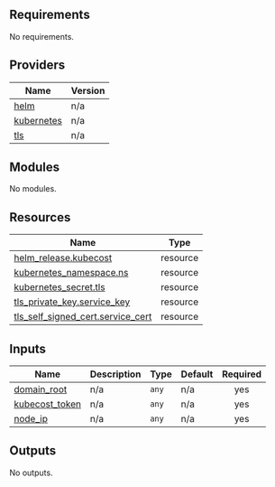 <!-- BEGIN_TF_DOCS -->
## Requirements

No requirements.

## Providers

| Name | Version |
|------|---------|
| <a name="provider_helm"></a> [helm](#provider\_helm) | n/a |
| <a name="provider_kubernetes"></a> [kubernetes](#provider\_kubernetes) | n/a |
| <a name="provider_tls"></a> [tls](#provider\_tls) | n/a |

## Modules

No modules.

## Resources

| Name | Type |
|------|------|
| [helm_release.kubecost](https://registry.terraform.io/providers/hashicorp/helm/latest/docs/resources/release) | resource |
| [kubernetes_namespace.ns](https://registry.terraform.io/providers/hashicorp/kubernetes/latest/docs/resources/namespace) | resource |
| [kubernetes_secret.tls](https://registry.terraform.io/providers/hashicorp/kubernetes/latest/docs/resources/secret) | resource |
| [tls_private_key.service_key](https://registry.terraform.io/providers/hashicorp/tls/latest/docs/resources/private_key) | resource |
| [tls_self_signed_cert.service_cert](https://registry.terraform.io/providers/hashicorp/tls/latest/docs/resources/self_signed_cert) | resource |

## Inputs

| Name | Description | Type | Default | Required |
|------|-------------|------|---------|:--------:|
| <a name="input_domain_root"></a> [domain\_root](#input\_domain\_root) | n/a | `any` | n/a | yes |
| <a name="input_kubecost_token"></a> [kubecost\_token](#input\_kubecost\_token) | n/a | `any` | n/a | yes |
| <a name="input_node_ip"></a> [node\_ip](#input\_node\_ip) | n/a | `any` | n/a | yes |

## Outputs

No outputs.
<!-- END_TF_DOCS -->